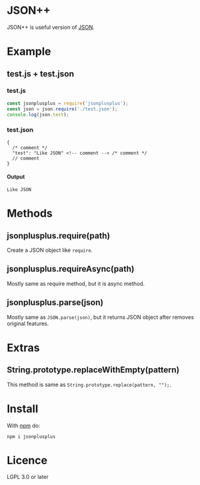 # JSON++

JSON++ is useful version of [JSON](https://json.org).

# Example

## test.js + test.json

### test.js

```js
const jsonplusplus = require('jsonplusplus');
const json = json.require('./test.json');
console.log(json.test);
```

### test.json

```
{
  /* comment */
  "test": "Like JSON" <!-- comment --> /* comment */
  // comment
}
```

#### Output
```
Like JSON
```

# Methods

## jsonplusplus.require(path)
Create a JSON object like ``require``.

## jsonplusplus.requireAsync(path)
Mostly same as require method, but it is async method.

## jsonplusplus.parse(json)
Mostly same as ``JSON.parse(json)``, but it returns JSON object after removes original features.

# Extras

## String.prototype.replaceWithEmpty(pattern)
This method is same as ``String.prototype.replace(pattern, "");``.

# Install
With [npm](https://npmjs.org) do:
```
npm i jsonplusplus
```

# Licence
LGPL 3.0 or later
